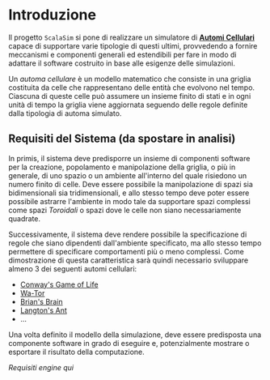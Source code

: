 # Introduzione
Il progetto `ScalaSim` si pone di realizzare un simulatore di [**Automi
Cellulari**](https://it.wikipedia.org/wiki/Automa_cellulare) capace di
supportare varie tipologie di questi ultimi, provvedendo a fornire meccanismi e
componenti generali ed estendibili per fare in modo di adattare il software
costruito in base alle esigenze delle simulazioni.

Un *automa cellulare* è un modello matematico che consiste in una griglia
costituita da celle che rappresentano delle entità che evolvono nel tempo.
Ciascuna di queste celle può assumere un insieme finito di stati e in ogni
unità di tempo la griglia viene aggiornata seguendo delle regole definite dalla
tipologia di automa simulato.

## Requisiti del Sistema (da spostare in analisi)

In primis, il sistema deve predisporre un insieme di componenti software per la
creazione, popolamento e manipolazione della griglia, o più in generale, di uno
spazio o un ambiente all'interno del quale risiedono un numero finito di celle.
Deve essere possibile la manipolazione di spazi sia bidimensionali sia
tridimensionali, e allo stesso tempo deve poter essere possibile astrarre
l'ambiente in modo tale da supportare spazi complessi come spazi *Toroidali* o
spazi dove le celle non siano necessariamente quadrate.

Successivamente, il sistema deve rendere possibile la specificazione di regole
che siano dipendenti dall'ambiente specificato, ma allo stesso tempo permettere
di specificare comportamenti più o meno complessi. Come dimostrazione di questa
caratteristica sarà quindi necessario sviluppare almeno 3 dei seguenti automi cellulari:

- [Conway's Game of Life](https://en.wikipedia.org/wiki/Conway%27s_Game_of_Life)
- [Wa-Tor](https://en.wikipedia.org/wiki/Wa-Tor)
- [Brian's Brain](https://en.wikipedia.org/wiki/Brian%27s_Brain)
- [Langton's Ant](https://en.wikipedia.org/wiki/Langton%27s_ant)
- ...

Una volta definito il modello della simulazione, deve essere predisposta una componente
software in grado di eseguire e, potenzialmente mostrare o esportare il risultato
della computazione.

*Requisiti engine qui*

